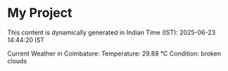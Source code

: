 # My Project

This content is dynamically generated in Indian Time (IST): 2025-06-23 14:44:20 IST


Current Weather in Coimbatore:
Temperature: 29.88 °C
Condition: broken clouds
